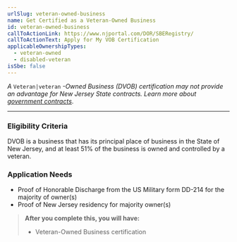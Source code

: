 ```yaml
---
urlSlug: veteran-owned-business
name: Get Certified as a Veteran-Owned Business
id: veteran-owned-business
callToActionLink: https://www.njportal.com/DOR/SBERegistry/
callToActionText: Apply for My VOB Certification
applicableOwnershipTypes:
  - veteran-owned
  - disabled-veteran
isSbe: false
---
```

*[](https://business.nj.gov/pages/government-contracting)A* `Veteran|veteran` *\-Owned Business (DVOB) certification may not provide an advantage for New Jersey State contracts. Learn more about [government contracts](https://business.nj.gov/pages/contract-with-new-jersey)*.



- - -

### Eligibility Criteria

DVOB is a business that has its principal place of business in the State of New Jersey, and at least 51% of the business is owned and controlled by a veteran.

### Application Needs

* Proof of Honorable Discharge from the US Military form DD-214 for the majority of owner(s)
* Proof of New Jersey residency for majority owner(s)

> **After you complete this, you will have:**
>
> * Veteran-Owned Business certification